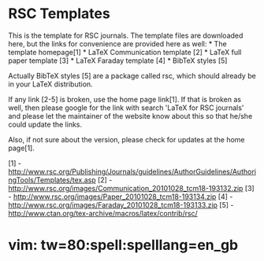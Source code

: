 RSC Templates
=========

This is the template for RSC journals. The template files are downloaded here,
but the links for convenience are provided here as well:
    * The template homepage[1]
    * LaTeX Communication template [2]
    * LaTeX full paper template [3]
    * LaTeX Faraday template [4]
    * BibTeX styles [5]

Actually BibTeX styles [5] are a package called rsc, which should already be in
your LaTeX distribution.

If any link [2-5] is broken, use the home page link[1]. If that is broken as
well, then please google for the link with search 'LaTeX for RSC journals' and
please let the maintainer of the website know about this so that he/she could
update the links.

Also, if not sure about the version, please check for updates at the home
page[1].

[1] - http://www.rsc.org/Publishing/Journals/guidelines/AuthorGuidelines/AuthoringTools/Templates/tex.asp
[2] - http://www.rsc.org/images/Communication_20101028_tcm18-193132.zip
[3] - http://www.rsc.org/images/Paper_20101028_tcm18-193134.zip
[4] - http://www.rsc.org/images/Faraday_20101028_tcm18-193133.zip
[5] - http://www.ctan.org/tex-archive/macros/latex/contrib/rsc/

# vim: tw=80:spell:spelllang=en_gb
